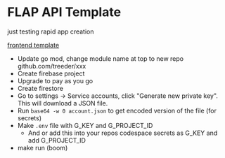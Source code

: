 # FLAP API Template

just testing rapid app creation

[frontend template](https://github.com/treeder/flap-ui-template)

* Update go mod, change module name at top to new repo github.com/treeder/xxx
* Create firebase project
* Upgrade to pay as you go
* Create firestore
* Go to settings -> Service accounts, click "Generate new private key". This will download a JSON file. 
* Run `base64 -w 0 account.json` to get encoded version of the file (for secrets)
* Make `.env` file with G_KEY and G_PROJECT_ID
    * And or add this into your repos codespace secrets as G_KEY and add G_PROJECT_ID
* make run (boom)
